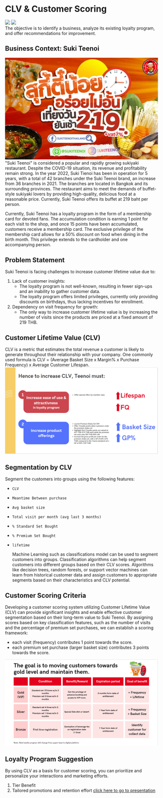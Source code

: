 # CLV & Customer Scoring
[![](https://img.shields.io/badge/-Concept-blue)](#) [![](https://img.shields.io/badge/-Presentation-blue)](#)   
The objective is to identify a business, analyze its existing loyalty program, and offer recommendations for improvement.
## Business Context: Suki Teenoi
![teenoi_bg](./img/teenoi%20bg.jpg)
"Suki Teenoi" is considered a popular and rapidly growing sukiyaki restaurant. Despite the COVID-19 situation, its revenue and profitability remain strong. In the year 2022, Suki Tienoi has been in operation for 5 years, with a total of 42 branches under the Suki Teenoi brand, an increase from 36 branches in 2021. The branches are located in Bangkok and its surrounding provinces. The restaurant aims to meet the demands of buffet-style sukiyaki lovers by providing high-quality, delicious food at a reasonable price. Currently, Suki Teenoi offers its buffet at 219 baht per person.
  
Currently, Suki Teenoi has a loyalty program in the form of a membership card for devoted fans. The accumulation condition is earning 1 point for each visit to the shop, and once 15 points have been accumulated, customers receive a membership card. The exclusive privilege of the membership card allows for a 50% discount on food when dining in the birth month. This privilege extends to the cardholder and one accompanying person.

## Problem Statement
Suki Teenoi is facing challenges to increase customer lifetime value due to:
1. Lack of customer insights:
   - The loyalty program is not well-known, resulting in fewer sign-ups and an inability to gather customer data.
   - The loyalty program offers limited privileges, currently only providing discounts on birthdays, thus lacking incentives for enrollment.
2. Dependency on visit frequency for growth:
   - The only way to increase customer lifetime value is by increasing the number of visits since the products are priced at a fixed amount of 219 THB.
     
## Customer Lifetime Value (CLV)
CLV is a metric that estimates the total revenue a customer is likely to generate throughout their relationship with your company. 
One commonly used formula is CLV = (Average Basket Size x Margin% x Purchase Frequency) x Average Customer Lifespan.
![CLVSuggestions](./img/CLVSuggestions.PNG)

## Segmentation by CLV
Segment the customers into groups using the following features: 
* `CLV`
*  `Meantime Between purchase`
*  `Avg basket size`
*  `Total visit per month (avg last 3 months)`
*  `% Standard Set Bought`
*  `% Premium Set Bought`
*  `lifetime`

    Machine Learning such as classifications model can be used to segment customers into groups. Classification algorithms can help segment customers into different groups based on their CLV scores. Algorithms like decision trees, random forests, or support vector machines can learn from historical customer data and assign customers to appropriate segments based on their characteristics and CLV potential.
  
## Customer Scoring Criteria
Developing a customer scoring system utilizing Customer Lifetime Value (CLV) can provide significant insights and enable effective customer segmentation based on their long-term value to Suki Teenoi. By assigning scores based on key classification features, such as the number of visits and the percentage of premium set purchases, we can establish a scoring framework:
 
* each visit (frequency) contributes 1 point towards the score.
* each premium set purchase (larger basket size) contributes 3 points towards the score.
   
![LoyaltySchemeSuggestion](./img/LoyaltySchemeSuggestion2.PNG)

## Loyalty Program Suggestion 
By using CLV as a basis for customer scoring, you can prioritize and personalize your interactions and marketing efforts. 
1. Tier Benefit
2. Tailored promotions and retention effort
[click here to go to presentation](https://www.canva.com/design/DAFmzt9ieBA/VlXMk0Wh3xlwTVII7BMUsA/view?utm_content=DAFmzt9ieBA&utm_campaign=designshare&utm_medium=link&utm_source=publishsharelink)
